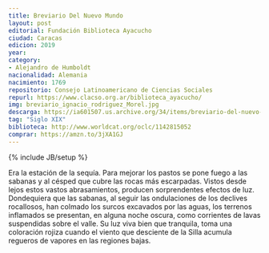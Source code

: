 ```yaml
---
title: Breviario Del Nuevo Mundo
layout: post
editorial: Fundación Biblioteca Ayacucho
ciudad: Caracas
edicion: 2019
year:
category: 
- Alejandro de Humboldt
nacionalidad: Alemania
nacimiento: 1769
repositorio: Consejo Latinoamericano de Ciencias Sociales
repurl: https://www.clacso.org.ar/biblioteca_ayacucho/
img: breviario_ignacio_rodriguez_Morel.jpg
descarga: https://ia601507.us.archive.org/34/items/breviario-del-nuevo-mundo/Breviario-del-nuevo-mundo.pdf
tag: "Siglo XIX"
biblioteca: http://www.worldcat.org/oclc/1142815052
comprar: https://amzn.to/3jXA1GJ
---
```

{% include JB/setup %}

Era la estación de la sequía. Para mejorar los pastos se pone fuego a las sabanas y al césped que cubre las rocas más escarpadas. Vistos desde lejos estos vastos abrasamientos, producen sorprendentes efectos de luz. Dondequiera que las sabanas, al seguir las ondulaciones de los declives rocallosos, han colmado los surcos excavados por las aguas, los terrenos inflamados se presentan, en alguna noche oscura, como corrientes de lavas suspendidas sobre el valle. Su luz viva bien que tranquila, toma una coloración rojiza cuando el viento que desciente de la Silla acumula regueros de vapores en las regiones bajas. 
